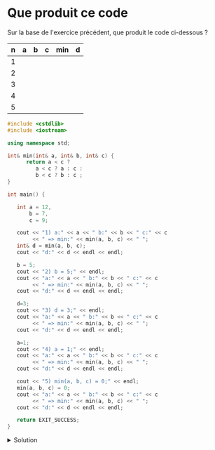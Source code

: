 # Que produit ce code
Sur la base de l'exercice précédent, que produit le code ci-dessous ?

| n | a | b | c | min | d |
|---|---|---|---|-----|---|
| 1 |   |   |   |     |   |
| 2 |   |   |   |     |   |
| 3 |   |   |   |     |   |
| 4 |   |   |   |     |   |
| 5 |   |   |   |     |   |

~~~cpp
#include <cstdlib>
#include <iostream>

using namespace std;

int& min(int& a, int& b, int& c) {
      return a < c ?
         a < c ? a : c :
         b < c ? b : c ;
}

int main() {

   int a = 12,
       b = 7,
       c = 9;

   cout << "1) a:" << a << " b:" << b << " c:" << c
        << " => min:" << min(a, b, c) << " ";
   int& d = min(a, b, c);
   cout << "d:" << d << endl << endl;

   b = 5;
   cout << "2) b = 5;" << endl;
   cout << "a:" << a << " b:" << b << " c:" << c
        << " => min:" << min(a, b, c) << " ";
   cout << "d:" << d << endl << endl;

   d=3;
   cout << "3) d = 3;" << endl;
   cout << "a:" << a << " b:" << b << " c:" << c
        << " => min:" << min(a, b, c) << " ";
   cout << "d:" << d << endl << endl;

   a=1;
   cout << "4) a = 1;" << endl;
   cout << "a:" << a << " b:" << b << " c:" << c
        << " => min:" << min(a, b, c) << " ";
   cout << "d:" << d << endl << endl;

   cout << "5) min(a, b, c) = 0;" << endl;
   min(a, b, c) = 0;
   cout << "a:" << a << " b:" << b << " c:" << c
        << " => min:" << min(a, b, c) << " ";
   cout << "d:" << d << endl << endl;

   return EXIT_SUCCESS;
}

~~~

<details>
<summary>Solution</summary>

| n | a | b | c | min | d |
|---|---|---|---|-----|---|
| 1 | 12| 7 | 9 |  7  | 7 |
| 2 | 12| 5 | 9 |  5  | 5 |
| 3 | 12| 3 | 9 |  3  | 3 |
| 4 |  1| 3 | 9 |  1  | 3 |
| 5 |  0| 3 | 9 |  0  | 3 |

</details>
